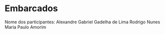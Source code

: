 # Embarcados
Nome dos participantes:
Alexandre Gabriel Gadelha de Lima
Rodrigo Nunes
Maria 
Paulo Amorim

